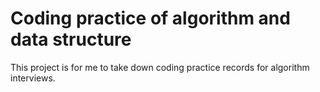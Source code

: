# Coding practice of algorithm and data structure
This project is for me to take down coding practice records for algorithm interviews.
